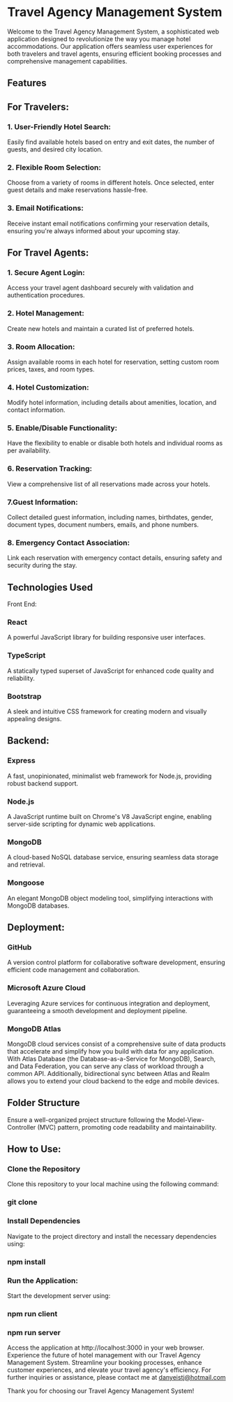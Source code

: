 # Travel Agency Management System

Welcome to the Travel Agency Management System, a sophisticated web application designed to revolutionize the way you manage hotel accommodations. Our application offers seamless user experiences for both travelers and travel agents, ensuring efficient booking processes and comprehensive management capabilities.

## Features

## For Travelers:

### 1. User-Friendly Hotel Search:
Easily find available hotels based on entry and exit dates, the number of guests, and desired city location.
### 2. Flexible Room Selection:
Choose from a variety of rooms in different hotels. Once selected, enter guest details and make reservations hassle-free.
### 3. Email Notifications:
Receive instant email notifications confirming your reservation details, ensuring you're always informed about your upcoming stay.

## For Travel Agents:

### 1. Secure Agent Login:
Access your travel agent dashboard securely with validation and authentication procedures.
### 2. Hotel Management:
Create new hotels and maintain a curated list of preferred hotels.
### 3. Room Allocation:
Assign available rooms in each hotel for reservation, setting custom room prices, taxes, and room types.
### 4. Hotel Customization:
Modify hotel information, including details about amenities, location, and contact information.
### 5. Enable/Disable Functionality:
Have the flexibility to enable or disable both hotels and individual rooms as per availability.
### 6. Reservation Tracking:
View a comprehensive list of all reservations made across your hotels.
### 7.Guest Information:
Collect detailed guest information, including names, birthdates, gender, document types, document numbers, emails, and phone numbers.
### 8. Emergency Contact Association:
Link each reservation with emergency contact details, ensuring safety and security during the stay.

## Technologies Used

Front End:

### React
A powerful JavaScript library for building responsive user interfaces.
### TypeScript
A statically typed superset of JavaScript for enhanced code quality and reliability.
### Bootstrap
A sleek and intuitive CSS framework for creating modern and visually appealing designs.

## Backend:

### Express
A fast, unopinionated, minimalist web framework for Node.js, providing robust backend support.
### Node.js
A JavaScript runtime built on Chrome's V8 JavaScript engine, enabling server-side scripting for dynamic web applications.
### MongoDB
A cloud-based NoSQL database service, ensuring seamless data storage and retrieval.
### Mongoose
An elegant MongoDB object modeling tool, simplifying interactions with MongoDB databases.

## Deployment:

### GitHub
A version control platform for collaborative software development, ensuring efficient code management and collaboration.
### Microsoft Azure Cloud
Leveraging Azure services for continuous integration and deployment, guaranteeing a smooth development and deployment pipeline.
### MongoDB Atlas
MongoDB cloud services consist of a comprehensive suite of data products that accelerate and simplify how you build with data for any application. With Atlas Database (the Database-as-a-Service for MongoDB), Search, and Data Federation, you can serve any class of workload through a common API. Additionally, bidirectional sync between Atlas and Realm allows you to extend your cloud backend to the edge and mobile devices.

## Folder Structure

Ensure a well-organized project structure following the Model-View-Controller (MVC) pattern, promoting code readability and maintainability.

## How to Use:

### Clone the Repository
Clone this repository to your local machine using the following command:

### git clone <repository-url>

### Install Dependencies
Navigate to the project directory and install the necessary dependencies using:

### npm install

### Run the Application:
Start the development server using:

### npm run client 
### npm run server

Access the application at http://localhost:3000 in your web browser.
Experience the future of hotel management with our Travel Agency Management System. Streamline your booking processes, enhance customer experiences, and elevate your travel agency's efficiency. For further inquiries or assistance, please contact me at danyeistj@hotmail.com

Thank you for choosing our Travel Agency Management System!

